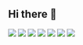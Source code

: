 ## Hi there 👋

<!--
**cappuccino3044vaps/cappuccino3044vaps** is a ✨ _special_ ✨ repository because its `README.md` (this file) appears on your GitHub profile.

Here are some ideas to get you started:

- 🔭 I’m currently working on ...
- 🌱 I’m currently learning ...
- 👯 I’m looking to collaborate on ...
- 🤔 I’m looking for help with ...
- 💬 Ask me about ...
- 📫 How to reach me: ...
- 😄 Pronouns: ...
- ⚡ Fun fact: ...
-->
![](https://komarev.com/ghpvc/?username=cappuccino3044vaps)
![](https://komarev.com/ghpvc/?username=cappuccino3044vaps&color=green)
![](https://komarev.com/ghpvc/?username=cappuccino3044vaps&color=dc143c)
![](https://komarev.com/ghpvc/?username=cappuccino3044vaps&style=flat-square)
![](https://komarev.com/ghpvc/?username=cappuccino3044vaps&label=PROFILE+VIEWS)
![](https://komarev.com/ghpvc/?username=cappuccino3044vaps&base=1000)
![](https://komarev.com/ghpvc/?username=cappuccino3044vaps&abbreviated=true)
